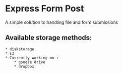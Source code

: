 # Express Form Post

A simple solution to handling file and form submissions <br/>

## Available storage methods:
	* diskstorage
	* s3
	* Currently working on :
		* google drive
		* dropbox